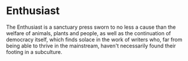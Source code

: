 # Enthusiast
The Enthusiast is a sanctuary press sworn to no less a cause than the welfare of animals, plants and people, as well as the continuation of democracy itself, which finds solace in the work of writers who, far from being able to thrive in the mainstream, haven't necessarily found their footing in a subculture.
